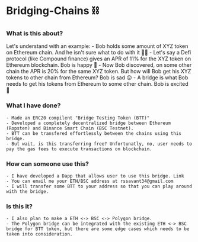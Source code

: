 # Bridging-Chains ⛓

### What is this about?
Let's understand with an example:
    - Bob holds some amount of XYZ token on Ethereum chain. And he isn't sure what to do with it 🤷‍♂️ 
    - Let's say a Defi protocol (like Compound finance) gives an APR of 11% for the XYZ token on Ethereum blockchain. Bob is happy 🤑
    - Now Bob discovered, on some other chain the APR is 20% for the same XYZ token. But how will Bob get his XYZ tokens to other chain from Ethereum? Bob is sad 😕
    - A bridge is what Bob needs to get his tokens from Ethereum to some other chain. Bob is excited 🥳

### What I have done?
    - Made an ERC20 compilent "Bridge Testing Token (BTT)"
    - Developed a completely decentralized bridge between Ethereum (Ropsten) and Binance Smart Chain (BSC Testnet).
    - BTT can be transfered effortlessly between the chains using this bridge.
    - But wait, is this transferring free? Unfortunatly, no, user needs to pay the gas fees to execute transactions on blockchain.

### How can someone use this? 
    - I have developed a Dapp that allows user to use this bridge. Link
    - You can email me your ETH/BSC address at rssavant34@gmail.com
    - I will transfer some BTT to your address so that you can play around with the bridge. 

### Is this it?
    - I also plan to make a ETH <-> BSC <-> Polygon bridge.
    - The Polygon bridge can be integrated with the existing ETH <-> BSC bridge for BTT token, but there are some edge cases which needs to be taken into consideration.